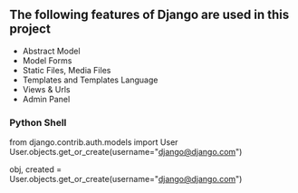 ## The following features of Django are used in this project
- Abstract Model
- Model Forms
- Static Files, Media Files
- Templates and Templates Language
- Views & Urls
- Admin Panel

### Python Shell
from django.contrib.auth.models import User
User.objects.get_or_create(username="django@django.com")

obj, created = User.objects.get_or_create(username="django@django.com")

